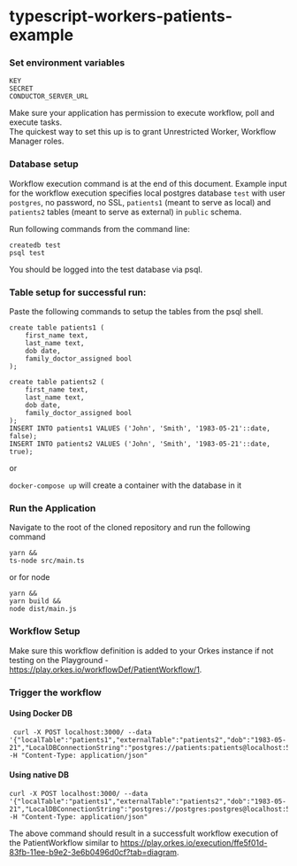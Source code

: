 # typescript-workers-patients-example
### Set environment variables
```
KEY
SECRET
CONDUCTOR_SERVER_URL
```
Make sure your application has permission to execute workflow,
poll and execute tasks. <br>
The quickest way to set this up is to grant Unrestricted Worker,
Workflow Manager roles.

### Database setup
Workflow execution command is at the end of this document. Example input for the workflow execution specifies local postgres database `test` with user `postgres`,
no password, no SSL, `patients1` (meant to serve as local) and `patients2` tables (meant to serve as external) in `public` schema.

Run following commands from the command line:
```
createdb test
psql test
```
You should be logged into the test database via psql.

### Table setup for successful run:
Paste the following commands to setup the tables from the psql shell.
```
create table patients1 (
    first_name text,
    last_name text,
    dob date,
    family_doctor_assigned bool
);

create table patients2 (
    first_name text,
    last_name text,
    dob date,
    family_doctor_assigned bool
);
INSERT INTO patients1 VALUES ('John', 'Smith', '1983-05-21'::date, false);
INSERT INTO patients2 VALUES ('John', 'Smith', '1983-05-21'::date, true);
```
or

`docker-compose up` will create a container with the database in it

### Run the Application
Navigate to the root of the cloned repository and run the following command
```
yarn &&
ts-node src/main.ts
```
or for node
```
yarn &&
yarn build &&
node dist/main.js
```

### Workflow Setup
Make sure this workflow definition is added to your Orkes instance if not testing on the Playground - https://play.orkes.io/workflowDef/PatientWorkflow/1.

### Trigger the workflow

#### Using Docker DB

```
 curl -X POST localhost:3000/ --data '{"localTable":"patients1","externalTable":"patients2","dob":"1983-05-21","LocalDBConnectionString":"postgres://patients:patients@localhost:5432/patients","last_name":"Smith","first_name":"John","ExternalDBConnectionString":"postgres://patients:patients@localhost:5432/patients"}' -H "Content-Type: application/json"
```

#### Using native DB

```
curl -X POST localhost:3000/ --data '{"localTable":"patients1","externalTable":"patients2","dob":"1983-05-21","LocalDBConnectionString":"postgres://postgres:postgres@localhost:5432/test","last_name":"Smith","first_name":"John","ExternalDBConnectionString":"postgres://postgres:postgres@localhost:5432/test"}' -H "Content-Type: application/json"
```

The above command should result in a successfult workflow execution of the PatientWorkflow similar to https://play.orkes.io/execution/ffe5f01d-83fb-11ee-b9e2-3e6b0496d0cf?tab=diagram.